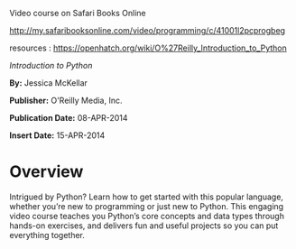 Video course on Safari Books Online

http://my.safaribooksonline.com/video/programming/c/41001l2pcprogbeg

resources : https://openhatch.org/wiki/O%27Reilly_Introduction_to_Python

_Introduction to Python_

**By:** Jessica McKellar

**Publisher:** O'Reilly Media, Inc.

**Publication Date:** 08-APR-2014

**Insert Date:** 15-APR-2014

# Overview

Intrigued by Python? Learn how to get started with this popular language, whether you’re new to programming or just new to Python. This engaging video course teaches you Python’s core concepts and data types through hands-on exercises, and delivers fun and useful projects so you can put everything together.